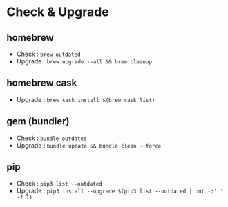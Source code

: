 # Check & Upgrade

## homebrew

* Check : `brew outdated`
* Upgrade : `brew upgrade --all && brew cleanup`

## homebrew cask

* Upgrade : `brew cask install $(brew cask list)`

## gem (bundler)

* Check : `bundle outdated`
* Upgrade : `bundle update && bundle clean --force`

## pip

* Check : `pip3 list --outdated`
* Upgrade : `pip3 install --upgrade $(pip3 list --outdated | cut -d' ' -f 1)`

